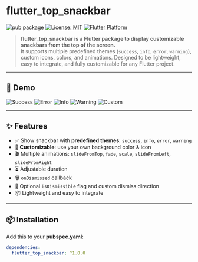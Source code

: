 # flutter_top_snackbar

[![pub package](https://img.shields.io/pub/v/flutter_top_snackbar.svg)](https://pub.dev/packages/flutter_top_snackbar)
[![License: MIT](https://img.shields.io/badge/license-MIT-blue.svg)](LICENSE)
[![Flutter Platform](https://img.shields.io/badge/platform-flutter-blue.svg)](https://flutter.dev)

> **flutter_top_snackbar is a Flutter package to display customizable snackbars from the top of the screen.**  
> It supports multiple predefined themes (`success`, `info`, `error`, `warning`), custom icons, colors, and animations. Designed to be lightweight, easy to integrate, and fully customizable for any Flutter project.

---

## 📸 Demo

![Success](example/success.png)
![Error](example/error.png)
![Info](example/info.png)
![Warning](example/warning.png)
![Custom](example/custom.png)

---

## ✨ Features

- ✅ Show snackbar with **predefined themes**: `success`, `info`, `error`, `warning`
- 🎨 **Customizable**: use your own background color & icon
- 🎬 Multiple animations: `slideFromTop`, `fade`, `scale`, `slideFromLeft`, `slideFromRight`
- ⏳ Adjustable duration
- 🗑 `onDismissed` callback
- 🚪 Optional `isDismissible` flag and custom dismiss direction
- 📦 Lightweight and easy to integrate

---

## 📦 Installation

Add this to your **pubspec.yaml**:

```yaml
dependencies:
  flutter_top_snackbar: ^1.0.0
